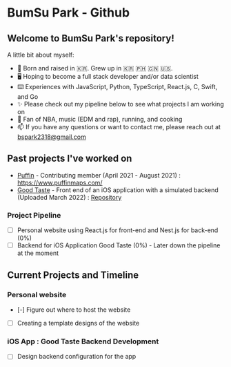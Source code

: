# BumSu Park - Github

## Welcome to BumSu Park's repository! 
A little bit about myself: 
- 🐣 Born and raised in 🇰🇷. Grew up in 🇰🇷 🇵🇭 🇨🇳 🇺🇸.
- 🖥 Hoping to become a full stack developer and/or data scientist
- ⌨️ Experiences with JavaScript, Python, TypeScript, React.js, C, Swift, and Go
- ✨ Please check out my pipeline below to see what projects I am working on 
- 🏀 Fan of NBA, music (EDM and rap), running, and cooking
- 📫 If you have any questions or want to contact me, please reach out at bspark2318@gmail.com

## Past projects I've worked on
- [Puffin](https://www.puffinmaps.com/)  - Contributing member (April 2021 - August 2021) : https://www.puffinmaps.com/
- [Good Taste](https://github.com/bspark2318/good-taste-ios) - Front end of an iOS application with a simulated backend (Uploaded March 2022) : [Repository](https://github.com/bspark2318/good-taste-ios)

### Project Pipeline 
- [ ] Personal website using React.js for front-end and Nest.js for back-end (0%)
- [ ] Backend for iOS Application Good Taste (0%) - Later down the pipeline at the moment

## Current Projects and Timeline

### Personal website 
- [-] Figure out where to host the website 
- [ ] Creating a template designs of the website

### iOS App : Good Taste Backend Development 
- [ ] Design backend configuration for the app


